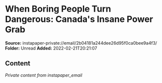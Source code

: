 # When Boring People Turn Dangerous: Canada's Insane Power Grab

**Source:** instapaper-private://email/2b04181a244dee26d95f0ca0bee9a4f3/
**Folder:** Unread
**Added:** 2022-02-21T20:21:07




## Content
*Private content from instapaper_email*
